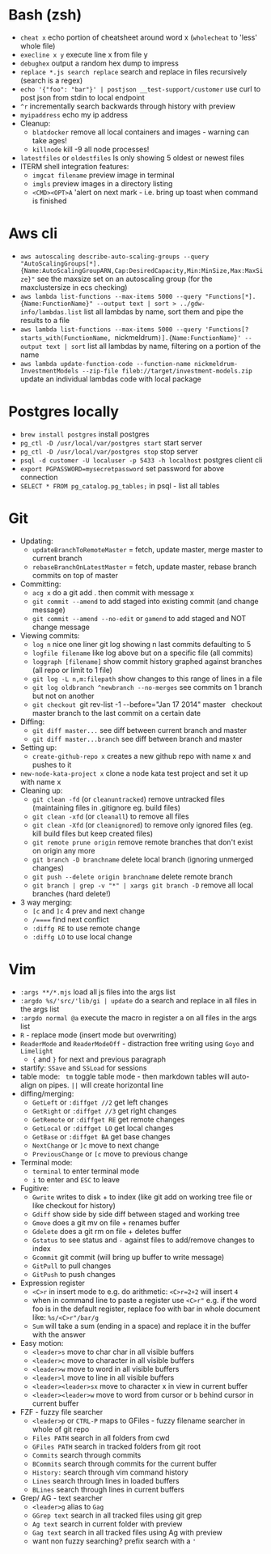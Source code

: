 # Bash (zsh)

 * `cheat x` echo portion of cheatsheet around word x (`wholecheat` to 'less' whole file)
 * `execline x y` execute line x from file y
 * `debughex` output a random hex dump to impress
 * `replace *.js search replace` search and replace in files recursively (search is a regex)
 * `echo '{"foo": "bar"}' | postjson __test-support/customer` use curl to post json from stdin to local endpoint
 * `^r` incrementally search backwards through history with preview
 * `myipaddress` echo my ip address
 * Cleanup:
   * `blatdocker` remove all local containers and images - warning can take ages!
   * `killnode` kill -9 all node processes!
 * `latestfiles` or `oldestfiles` ls only showing 5 oldest or newest files
 * ITERM shell integration features:
   * `imgcat filename` preview image in terminal
   * `imgls` preview images in a directory listing
   * `<CMD><OPT>A` 'alert on next mark - i.e. bring up toast when command is finished

# Aws cli

 * `aws autoscaling describe-auto-scaling-groups --query "AutoScalingGroups[*].{Name:AutoScalingGroupARN,Cap:DesiredCapacity,Min:MinSize,Max:MaxSize}"` see the maxsize set on an autoscaling group (for the maxclustersize in ecs checking)
 * `aws lambda list-functions --max-items 5000 --query "Functions[*].{Name:FunctionName}" --output text | sort > ../gdw-info/lambdas.list` list all lambdas by name, sort them and pipe the results to a file
 * `aws lambda list-functions --max-items 5000 --query 'Functions[?starts_with(FunctionName, `nickmeldrum`)].{Name:FunctionName}' --output text | sort` list all lambdas by name, filtering on a portion of the name
 * `aws lambda update-function-code --function-name nickmeldrum-InvestmentModels --zip-file fileb://target/investment-models.zip` update an individual lambdas code with local package

# Postgres locally

 * `brew install postgres` install postgres
 * `pg_ctl -D /usr/local/var/postgres start` start server
 * `pg_ctl -D /usr/local/var/postgres stop` stop server
 * `psql -d customer -U localuser -p 5433 -h localhost` postgres client cli
 * `export PGPASSWORD=mysecretpassword` set password for above connection
 * `SELECT * FROM pg_catalog.pg_tables;` in psql - list all tables

# Git

 * Updating:
   * `updateBranchToRemoteMaster` = fetch, update master, merge master to current branch
   * `rebaseBranchOnLatestMaster` = fetch, update master, rebase branch commits on top of master
 * Committing:
   * `acg x` do a git add . then commit with message x
   * `git commit --amend` to add staged into existing commit (and change message)
   * `git commit --amend --no-edit` or `gamend` to add staged and NOT change message
 * Viewing commits:
   * `log n` nice one liner git log showing n last commits defaulting to 5
   * `logfile filename` like log above but on a specific file (all commits)
   * `loggraph [filename]` show commit history graphed against branches (all repo or limit to 1 file)
   * `git log -L n,m:filepath` show changes to this range of lines in a file
   * `git log oldbranch ^newbranch --no-merges` see commits on 1 branch but not on another
   * `git checkout `git rev-list -1 --before="Jan 17 2014" master` ` checkout master branch to the last commit on a certain date
 * Diffing:
   * `git diff master...` see diff between current branch and master
   * `git diff master...branch` see diff between branch and master
 * Setting up:
   * `create-github-repo x` creates a new github repo with name x and pushes to it
 * `new-node-kata-project x` clone a node kata test project and set it up with name x
 * Cleaning up:
   * `git clean -fd` (or `cleanuntracked`) remove untracked files (maintaining files in .gitignore eg. build files)
   * `git clean -xfd` (or `cleanall`) to remove all files
   * `git clean -Xfd` (or `cleanignored`) to remove only ignored files (eg. kill build files but keep created files)
   * `git remote prune origin` remove remote branches that don't exist on origin any more
   * `git branch -D branchname` delete local branch (ignoring unmerged changes)
   * `git push --delete origin branchname` delete remote branch
   * `git branch | grep -v "*" | xargs git branch -D` remove all local branches (hard delete!)
 * 3 way merging:
   * `[c` and `]c` 4 prev and next change
   * `/====` find next conflict
   * `:diffg RE` to use remote change
   * `:diffg LO` to use local change

# Vim

 * `:args **/*.mjs` load all js files into the args list
 * `:argdo %s/'src/'lib/gi | update` do a search and replace in all files in the args list
 * `:argdo normal @a` execute the macro in register a on all files in the args list
 * `R` - replace mode (insert mode but overwriting)
 * `ReaderMode` and `ReaderModeOff` - distraction free writing using `Goyo` and `Limelight`
   * `{` and `}` for next and previous paragraph
 * startify: `SSave` and `SSLoad` for sessions
 * table mode: ` tm` toggle table mode - then markdown tables will auto-align on pipes. `||` will create horizontal line
 * diffing/merging:
   * `GetLeft` or `:diffget //2` get left changes
   * `GetRight` or `:diffget //3` get right changes
   * `GetRemote` or `:diffget RE` get remote changes
   * `GetLocal` or `:diffget LO` get local changes
   * `GetBase` or `:diffget BA` get base changes
   * `NextChange` or `]c` move to next change
   * `PreviousChange` or `[c` move to previous change
 * Terminal mode:
   * `terminal` to enter terminal mode
   * `i` to enter and `ESC` to leave
 * Fugitive:
   * `Gwrite` writes to disk + to index (like git add on working tree file or like checkout for history)
   * `Gdiff` show side by side diff between staged and working tree
   * `Gmove` does a git mv on file + renames buffer
   * `Gdelete` does a git rm on file + deletes buffer
   * `Gstatus` to see status and `-` against files to add/remove changes to index
   * `Gcommit` git commit (will bring up buffer to write message)
   * `GitPull` to pull changes
   * `GitPush` to push changes
 * Expression register
   * `<C>r` in insert mode to e.g. do arithmetic: `<C>r=2+2` will insert `4`
   * when in command line to paste a register use `<C>r"` e.g. if the word foo is in the default register, replace foo with bar in whole document like: `%s/<C>r"/bar/g`
   * `Sum` will take a sum (ending in a space) and replace it in the buffer with the answer
 * Easy motion:
   * `<leader>s` move to char char in all visible buffers
   * `<leader>c` move to character in all visible buffers
   * `<leader>w` move to word in all visible buffers
   * `<leader>l` move to line in all visible buffers
   * `<leader><leader>sx` move to character x in view in current buffer
   * `<leader><leader>w` move to word from cursor or `b` behind cursor in current buffer
 * FZF - fuzzy file searcher
   * `<leader>p` or `CTRL-P` maps to GFiles - fuzzy filename searcher in whole of git repo
   * `Files PATH` search in all folders from cwd
   * `GFiles PATH` search in tracked folders from git root
   * `Commits` search through commits
   * `BCommits` search through commits for the current buffer
   * `History:` search through vim command history
   * `Lines` search through lines in loaded buffers
   * `BLines` search through lines in current buffers
 * Grep/ AG - text searcher
   * `<leader>g` alias to `Gag`
   * `GGrep text` search in all tracked files using git grep
   * `Ag text` search in current folder with preview
   * `Gag text` search in all tracked files using Ag with preview
   * want non fuzzy searching? prefix search with a `'`
